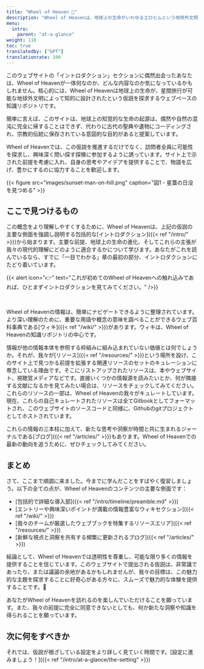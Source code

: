 ```yaml
---
title: "Wheel of Heaven 🌌"
description: "Wheel of Heavenは、地球上の生命がいわゆるエロヒムという地球外文明によって知的に設計されたという仮説を探求する知識ベースです。"
menu:
  intro:
    parent: "at-a-glance"
weight: 110
toc: true
translatedby: ["GPT"]
translationrate: 100
---
```


このウェブサイトの「イントロダクション」セクションに偶然出会ったあなたは、Wheel of Heavenが一体何なのか、どんな内容なのか気になっているかもしれません。核心的には、Wheel of Heavenは地球上の生命が、星間旅行が可能な地球外文明によって知的に設計されたという仮説を探求するウェブベースの知識リポジトリです。

簡単に言えば、このサイトは、地球上の知覚的な生命の起源は、偶然や自然の混沌に完全に帰することはできず、代わりに古代の聖典や遺物にコーディングされ、宗教的伝統に保存されている意図的な目的があると提案しています。

Wheel of Heavenでは、この仮説を推進するだけでなく、訪問者全員に可能性を探求し、興味深く問い探す探検に参加するように誘っています。サイト上で示された前提を考慮に入れ、自身の思考やアイデアを提供することで、物語を広げ、豊かにするのに協力することを歓迎します。

{{< figure src="images/sunset-man-on-hill.png" caption="図1 - 星蓋の日没を見つめる" >}}

## ここで見つけるもの

この概念をより理解しやすくするために、Wheel of Heavenは、上記の仮説の主要な側面を強調し説明する包括的な[イントロダクション]({{< ref "/intro/" >}})から始まります。主要な前提、地球上の生命の進化、そしてこれらの主張が我々の現代的理解にどのように適合するかについて学びます。あなたがこれを読んでいるなら、すでに「一目でわかる」章の最初の部分、イントロダクションにたどり着いています。

{{< alert icon="👉" text="これが初めてのWheel of Heavenへの触れ込みであれば、ひとまずイントロダクションを見てみてください。" />}}

<br>

Wheel of Heavenの情報は、簡単にナビゲートできるように整理されています。より深い理解のために、重要な用語や概念の意味を調べることができるウェブ百科事典である[ウィキ]({{< ref "/wiki/" >}})があります。ウィキは、Wheel of Heavenの知識リポジトリの中心です。

情報が他の情報本体を参照する枠組みに組み込まれていない価値とは何でしょうか。それが、我々が[リソース]({{< ref "/resources/" >}})という場所を設け、このサイト上で見つかる前提を拡張する関連リソースのセットのキュレーションに専念している理由です。そこにリストアップされたリソースは、本やウェブサイト、視聴覚メディアなどです。直接いくつかの情報源を読みたいとか、何が隣接する文献になるかを見てみたい場合は、リソースをチェックしてみてください。これらのリソースの一部は、Wheel of Heavenの我々がキュレートしています。現在、これらの自己キュレートされたリソースは全てGitbookとしてフォーマットされ、このウェブサイトのソースコードと同様に、Githubのgitプロジェクトとしてホストされています。

これらの情報の三本柱に加えて、新たな思考や洞察が時間と共に生まれるジャーナルである[ブログ]({{< ref "/articles/" >}})もあります。Wheel of Heavenでの最新の動向を追うために、ぜひチェックしてみてください。

## まとめ

さて、ここまで順調に来ました。今までに学んだことをすばやく復習しましょう。以下の全ての点が、Wheel of Heavenのコンテンツの主要な側面です：

- [包括的で詳細な導入部]({{< ref "/intro/timeline/preamble.md" >}})
- [エントリーや興味深いポイントが満載の情報豊富なウィキセクション]({{< ref "/wiki/" >}})
- [我々のチームが厳選したウェブブックを特集するリソースエリア]({{< ref "/resources/" >}})
- [新鮮な視点と洞察を共有する頻繁に更新されるブログ]({{< ref "/articles/" >}})

結論として、Wheel of Heavenでは透明性を尊重し、可能な限り多くの情報を提供することを信じています。このウェブサイトで提出される仮説は、非常識であったり、または議論の余地があるかもしれませんが、我々の目標は、この魅力的な主題を探求することに好奇心がある方々に、スムーズで魅力的な体験を提供することです。🙏

あなたがWheel of Heavenを訪れるのを楽しんでいただけることを願っています。また、我々の前提に完全に同意できないとしても、何か新たな洞察や知識を得られることを願っています。

## 次に何をすべきか

それでは、仮説が根ざしている設定をより詳しく見ていく時間です。[設定に進みましょう！]({{< ref "/intro/at-a-glance/the-setting" >}})
